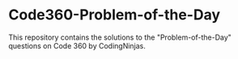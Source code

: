 # Code360-Problem-of-the-Day
This repository contains the solutions to the "Problem-of-the-Day" questions on Code 360 by CodingNinjas.
